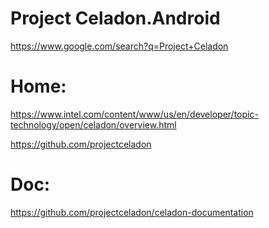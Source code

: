 # Project Celadon.Android
https://www.google.com/search?q=Project+Celadon

# Home:
https://www.intel.com/content/www/us/en/developer/topic-technology/open/celadon/overview.html

https://github.com/projectceladon

# Doc:
https://github.com/projectceladon/celadon-documentation
